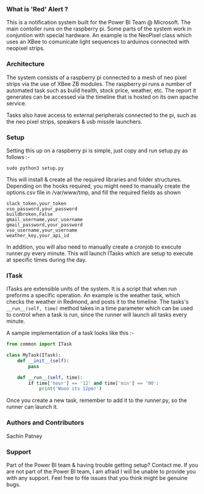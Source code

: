 ### What is 'Red' Alert ?
This is a notification system built for the Power BI Team @ Microsoft. The main contoller runs on the raspberry pi. Some parts of the system work in conjuntion with special hardware. An example is the NeoPixel class which uses an XBee to comunicate light sequences to arduinos connected with neopixel strips.

### Architecture
The system consists of a raspberry pi connected to a mesh of neo pixel strips via the use of XBee ZB modules. The raspberry pi runs a number of automated task such as build health, stock price, weather, etc. The report it generates can be accessed via the timeline that is hosted on its own apache service. 

Tasks also have access to external peripherals connected to the pi, such as the neo pixel strips, speakers & usb missile launchers. 

### Setup
Setting this up on a raspberry pi is simple, just copy and run setup.py as follows :-

```
sudo python3 setup.py
```

This will install & create all the required libraries and folder structures. Depending on the hooks required, you might need to manually create the options.csv file in /var/www/tmp, and fill the required fields as shown

```
slack_token,your_token
vso_password,your_password
buildbroken,False
gmail_username,your_username
gmail_password,your_password
vso_username,your_username
weather_key,your_api_id
```

In addition, you will also need to manually create a cronjob to execute runner.py every minute. This will launch ITasks which are setup to execute at specific times during the day.

### ITask
ITasks are extensible units of the system. It is a script that when run preforms a specific operation. An example is the weather task, which checks the weather in Redmond, and posts it to the timeline. The tasks's `__run__(self, time)` method takes in a time parameter which can be used to control when a task is run, since the runner will launch all tasks every minute. 

A sample implementation of a task looks like this :-

``` python
from common import ITask

class MyTask(ITask):
    def __init__(self):
        pass

    def __run__(self, time):
        if time['hour'] == '12' and time['min'] == '00':
            print('Wooo its 12pm!')
```

Once you create a new task, remember to add it to the runner.py, so the runner can launch it.

### Authors and Contributors
Sachin Patney

### Support
Part of the Power BI team & having trouble getting setup? Contact me. If you are not part of the Power BI team, I am afraid I will be unable to provide you with any support. Feel free to file issues that you think might be genuine bugs.
